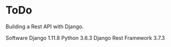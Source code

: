 # ToDo
Building a Rest API with Django.

Software
Django 1.11.8 
Python 3.6.3 
Django Rest Framework 3.7.3
